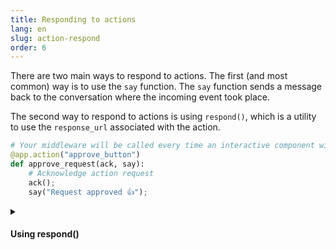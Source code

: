 ```yaml
---
title: Responding to actions
lang: en
slug: action-respond
order: 6
---
```


<div class="section-content">

There are two main ways to respond to actions. The first (and most common) way is to use the `say` function. The `say` function sends a message back to the conversation where the incoming event took place.

The second way to respond to actions is using `respond()`, which is a utility to use the `response_url` associated with the action.

</div>

```python
# Your middleware will be called every time an interactive component with the action_id “approve_button” is triggered
@app.action("approve_button")
def approve_request(ack, say):
    # Acknowledge action request
    ack();
    say("Request approved 👍");
```

<details class="secondary-wrapper">
<summary class="section-head" markdown="0">
<h4 class="section-head">Using respond()</h4>
</summary>

<div class="secondary-content" markdown="0">

Since `respond()` is a utility for calling the `response_url`, it behaves in the same way. You can pass a JSON object with a new message payload that will be published back to the source of the original interaction with optional properties like `response_type` (which has a value of `in_channel` or `ephemeral`), `replace_original`, and `delete_original`.

</div>

```python
# Listens to actions triggered with action_id of “user_select”
@app.action("user_select")
def select_user(ack, action, respond):
    ack();
    respond(f"You selected <@{action['selected_user']}>")
```

</details>
